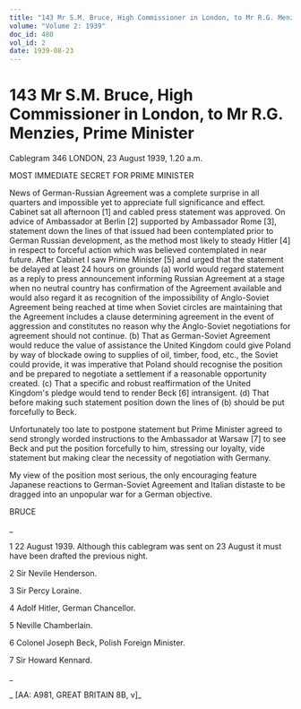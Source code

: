 ```yaml
---
title: "143 Mr S.M. Bruce, High Commissioner in London, to Mr R.G. Menzies, Prime Minister"
volume: "Volume 2: 1939"
doc_id: 480
vol_id: 2
date: 1939-08-23
---
```


# 143 Mr S.M. Bruce, High Commissioner in London, to Mr R.G. Menzies, Prime Minister

Cablegram 346 LONDON, 23 August 1939, 1.20 a.m.

MOST IMMEDIATE SECRET FOR PRIME MINISTER

News of German-Russian Agreement was a complete surprise in all quarters and impossible yet to appreciate full significance and effect. Cabinet sat all afternoon [1] and cabled press statement was approved. On advice of Ambassador at Berlin [2] supported by Ambassador Rome [3], statement down the lines of that issued had been contemplated prior to German Russian development, as the method most likely to steady Hitler [4] in respect to forceful action which was believed contemplated in near future. After Cabinet I saw Prime Minister [5] and urged that the statement be delayed at least 24 hours on grounds (a) world would regard statement as a reply to press announcement informing Russian Agreement at a stage when no neutral country has confirmation of the Agreement available and would also regard it as recognition of the impossibility of Anglo-Soviet Agreement being reached at time when Soviet circles are maintaining that the Agreement includes a clause determining agreement in the event of aggression and constitutes no reason why the Anglo-Soviet negotiations for agreement should not continue. (b) That as German-Soviet Agreement would reduce the value of assistance the United Kingdom could give Poland by way of blockade owing to supplies of oil, timber, food, etc., the Soviet could provide, it was imperative that Poland should recognise the position and be prepared to negotiate a settlement if a reasonable opportunity created. (c) That a specific and robust reaffirmation of the United Kingdom's pledge would tend to render Beck [6] intransigent. (d) That before making such statement position down the lines of (b) should be put forcefully to Beck.

Unfortunately too late to postpone statement but Prime Minister agreed to send strongly worded instructions to the Ambassador at Warsaw [7] to see Beck and put the position forcefully to him, stressing our loyalty, vide statement but making clear the necessity of negotiation with Germany.

My view of the position most serious, the only encouraging feature Japanese reactions to German-Soviet Agreement and Italian distaste to be dragged into an unpopular war for a German objective.

BRUCE

_

1 22 August 1939. Although this cablegram was sent on 23 August it must have been drafted the previous night.

2 Sir Nevile Henderson.

3 Sir Percy Loraine.

4 Adolf Hitler, German Chancellor.

5 Neville Chamberlain.

6 Colonel Joseph Beck, Polish Foreign Minister.

7 Sir Howard Kennard.

_

_ [AA: A981, GREAT BRITAIN 8B, v]_
